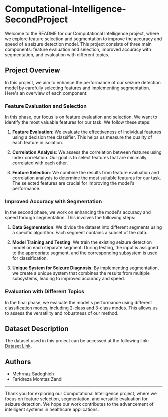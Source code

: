 # Computational-Intelligence-SecondProject

Welcome to the README for our Computational Intelligence project, where we explore feature selection and segmentation to improve the accuracy and speed of a seizure detection model. This project consists of three main components: feature evaluation and selection, improved accuracy with segmentation, and evaluation with different topics.

## Project Overview

In this project, we aim to enhance the performance of our seizure detection model by carefully selecting features and implementing segmentation. Here's an overview of each component:

### Feature Evaluation and Selection

In this phase, our focus is on feature evaluation and selection. We want to identify the most valuable features for our task. We follow these steps:

1. **Feature Evaluation**: We evaluate the effectiveness of individual features using a decision tree classifier. This helps us measure the quality of each feature in isolation.

2. **Correlation Analysis**: We assess the correlation between features using index correlation. Our goal is to select features that are minimally correlated with each other.

3. **Feature Selection**: We combine the results from feature evaluation and correlation analysis to determine the most suitable features for our task. The selected features are crucial for improving the model's performance.

### Improved Accuracy with Segmentation

In the second phase, we work on enhancing the model's accuracy and speed through segmentation. This involves the following steps:

1. **Data Segmentation**: We divide the dataset into different segments using a specific algorithm. Each segment contains a subset of the data.

2. **Model Training and Testing**: We train the existing seizure detection model on each separate segment. During testing, the input is assigned to the appropriate segment, and the corresponding subsystem is used for classification.

3. **Unique System for Seizure Diagnosis**: By implementing segmentation, we create a unique system that combines the results from multiple subsystems, leading to improved accuracy and speed.

### Evaluation with Different Topics

In the final phase, we evaluate the model's performance using different classification modes, including 2-class and 3-class modes. This allows us to assess the versatility and robustness of our method.

## Dataset Description

The dataset used in this project can be accessed at the following link: [Dataset Link](https://www.upf.edu/web/ntsa/downloads/-/asset_publisher/xvT6E4pczrBw/content/2001-indications-of-nonlinear-deterministic-and-finite-dimensional-structures-in-time-series-of-brain-electrical-activity-dependence-on-recording-regi?inheritRedirect=false&redirect=https%3A%2F%2Fwww.upf.edu%2Fweb%2Fntsa%2Fdownloads%3Fp_p_id%3D101_INSTANCE_xvT6E4pczrBw%26p_p_lifecycle%3D0%26p_p_state%3Dnormal%26p_p_mode%3Dview%26p_p_col_id%3Dcolumn-1%26p_p_col_count%3D1).

## Authors

- Mehrnaz Sadeghieh
- Faridreza Momtaz Zandi

***

Thank you for exploring our Computational Intelligence project, where we focus on feature selection, segmentation, and versatile evaluation for seizure detection. We hope our work contributes to the advancement of intelligent systems in healthcare applications.
